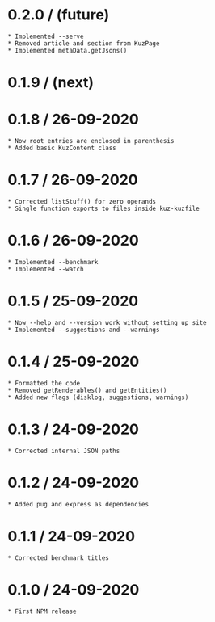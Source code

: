 
0.2.0 / (future)
====================
	* Implemented --serve
	* Removed article and section from KuzPage
	* Implemented metaData.getJsons()

0.1.9 / (next)
====================

0.1.8 / 26-09-2020
====================
	* Now root entries are enclosed in parenthesis
	* Added basic KuzContent class

0.1.7 / 26-09-2020
====================
	* Corrected listStuff() for zero operands
	* Single function exports to files inside kuz-kuzfile

0.1.6 / 26-09-2020
====================
	* Implemented --benchmark
	* Implemented --watch

0.1.5 / 25-09-2020
====================
	* Now --help and --version work without setting up site
	* Implemented --suggestions and --warnings

0.1.4 / 25-09-2020
====================
	* Formatted the code
	* Removed getRenderables() and getEntities()
	* Added new flags (disklog, suggestions, warnings)

0.1.3 / 24-09-2020
====================
	* Corrected internal JSON paths


0.1.2 / 24-09-2020
====================
	* Added pug and express as dependencies


0.1.1 / 24-09-2020
====================
	* Corrected benchmark titles


0.1.0 / 24-09-2020
====================
	* First NPM release


